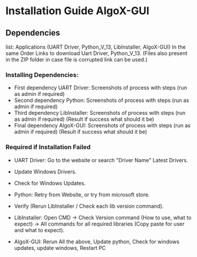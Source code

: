 # Installation Guide AlgoX-GUI

## Dependencies 
list: Applications (UART Driver, Python_V_13, LibInstaller, AlgoX-GUI) In the same Order
Links to download Uart Driver, Python_V_13. (Files also present in the ZIP folder in case file is corrupted link can be used.)

### Installing Dependencies:
- First dependency UART Driver: Screenshots of process with steps (run as admin if required)
- Second dependency Python: Screenshots of process with steps (run as admin if required)
- Third dependency LibInstaller: Screenshots of process with steps (run as admin if required) (Result if success what should it be)
- Final dependency AlgoX-GUI: Screenshots of process with steps (run as admin if required) (Result if success what should it be)

### Required if Installation Failed

- UART Driver: Go to the website or search "Driver Name" Latest Drivers.
- Update Windows Drivers.
- Check for Windows Updates.

- Python: Retry from Website, or try from microsoft store.

- Verify (Rerun LibInstaller / Check each lib version command).

- LibInstaller: Open CMD -> Check Version command (How to use, what to expect) -> All commands for all required libraries (Copy paste for user and what to expect).

- AlgoX-GUI: Rerun All the above, Update python, Check for windows updates, update windows, Restart PC




